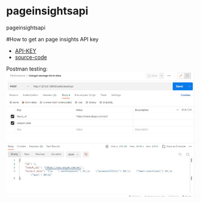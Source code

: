 # pageinsightsapi
pageinsightsapi

#How to get an page insights API key  
* [API-KEY](https://developers.google.com/speed/docs/insights/v5/get-started)
* [source-code](https://gist.github.com/rabiyulfahimhasim786/ba295d3068a0cec0744c1c59ead31c09)


Postman testing:
![](lighthouseformdata.JPG)

